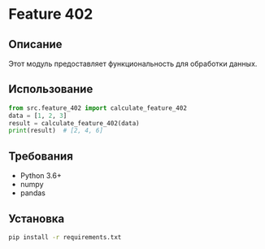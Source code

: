 # Feature 402
## Описание
Этот модуль предоставляет функциональность для обработки данных.
## Использование
```python
from src.feature_402 import calculate_feature_402
data = [1, 2, 3]
result = calculate_feature_402(data)
print(result)  # [2, 4, 6]
```
## Требования
- Python 3.6+
- numpy
- pandas
## Установка
```bash
pip install -r requirements.txt
```
